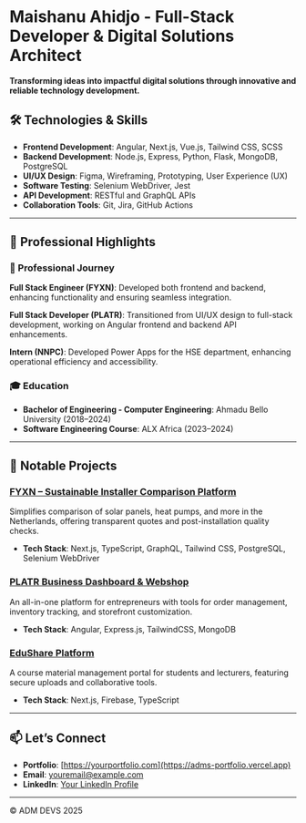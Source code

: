 # Maishanu Ahidjo - Full-Stack Developer & Digital Solutions Architect

**Transforming ideas into impactful digital solutions through innovative and reliable technology development.**

## 🛠 Technologies & Skills
- **Frontend Development**: Angular, Next.js, Vue.js, Tailwind CSS, SCSS
- **Backend Development**: Node.js, Express, Python, Flask, MongoDB, PostgreSQL
- **UI/UX Design**: Figma, Wireframing, Prototyping, User Experience (UX)
- **Software Testing**: Selenium WebDriver, Jest
- **API Development**: RESTful and GraphQL APIs
- **Collaboration Tools**: Git, Jira, GitHub Actions

---

## 🌟 Professional Highlights

### 🚀 Professional Journey
**Full Stack Engineer (FYXN)**: Developed both frontend and backend, enhancing functionality and ensuring seamless integration.

**Full Stack Developer (PLATR)**: Transitioned from UI/UX design to full-stack development, working on Angular frontend and backend API enhancements.

**Intern (NNPC)**: Developed Power Apps for the HSE department, enhancing operational efficiency and accessibility.

### 🎓 Education
- **Bachelor of Engineering - Computer Engineering**: Ahmadu Bello University (2018–2024)
- **Software Engineering Course**: ALX Africa (2023–2024)

---

## 🚧 Notable Projects
### [FYXN – Sustainable Installer Comparison Platform](https://app.fyxn.nl)
Simplifies comparison of solar panels, heat pumps, and more in the Netherlands, offering transparent quotes and post-installation quality checks.
- **Tech Stack**: Next.js, TypeScript, GraphQL, Tailwind CSS, PostgreSQL, Selenium WebDriver

### [PLATR Business Dashboard & Webshop](https://platr.ng)
An all-in-one platform for entrepreneurs with tools for order management, inventory tracking, and storefront customization.
- **Tech Stack**: Angular, Express.js, TailwindCSS, MongoDB

### [EduShare Platform](https://edu-share-ashy.vercel.app)
A course material management portal for students and lecturers, featuring secure uploads and collaborative tools.
- **Tech Stack**: Next.js, Firebase, TypeScript

---

## 📫 Let’s Connect
- **Portfolio**: [https://yourportfolio.com](https://adms-portfolio.vercel.app)
- **Email**: [youremail@example.com](mailto:maishanu.ahijo@yahoo.com)
- **LinkedIn**: [Your LinkedIn Profile](https://www.linkedin.com/in/maishanu-ahidjo-36bb7b1bb)

---

© ADM DEVS 2025
